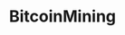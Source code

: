 ---
title: BitcoinMining
crosslinks:
- EtherMining
- NiceHash
- Bitcoin
- decred
- ethereum
- smoknfx
- explainlikeimfive
- zenMiner
- Hodl
- solar
- dogecoin
- BitcoinMarkets
- autotldr
- etherium
- Serendipity
- BitMarket
- Windows10
- Ripple
- BitcoinSalt
- Patriots
---